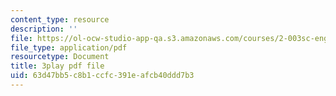 ```yaml
---
content_type: resource
description: ''
file: https://ol-ocw-studio-app-qa.s3.amazonaws.com/courses/2-003sc-engineering-dynamics-fall-2011/63d47bb5c8b1ccfc391eafcb40ddd7b3_f1pxiNDTyHc.pdf
file_type: application/pdf
resourcetype: Document
title: 3play pdf file
uid: 63d47bb5-c8b1-ccfc-391e-afcb40ddd7b3
---
```

